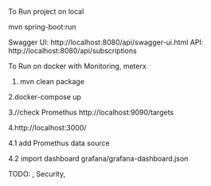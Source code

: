 To Run project on local

mvn spring-boot:run

Swagger UI: http://localhost:8080/api/swagger-ui.html
API: http://localhost:8080/api/subscriptions

To Run on docker with Monitoring, meterx

1. mvn clean package

2.docker-compose up

3.//check Promethus 
http://localhost:9090/targets

4.http://localhost:3000/

4.1 add Promethus data source

4.2 import dashboard grafana/grafana-dashboard.json





TODO: , Security,  